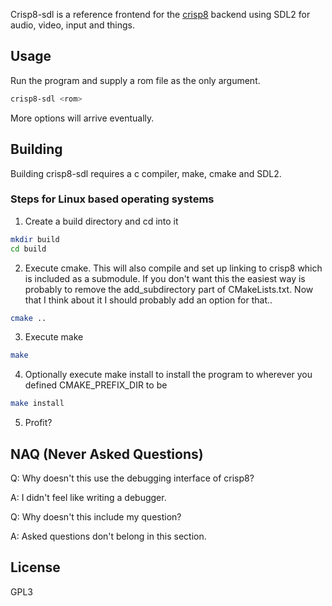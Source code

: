 Crisp8-sdl is a reference frontend for the [crisp8](https://github.com/ahellqui/crisp8) backend using SDL2 for audio, video, input and things.

## Usage
Run the program and supply a rom file as the only argument.

```sh
crisp8-sdl <rom>
```

More options will arrive eventually.

## Building
Building crisp8-sdl requires a c compiler, make, cmake and SDL2.

### Steps for Linux based operating systems
1. Create a build directory and cd into it
```sh
mkdir build
cd build
```
2. Execute cmake. This will also compile and set up linking to crisp8 which is included as a submodule. If you don't want this the easiest way is probably to remove the add\_subdirectory part of CMakeLists.txt. Now that I think about it I should probably add an option for that..
```sh
cmake ..
```
3. Execute make
```sh
make
```
4. Optionally execute make install to install the program to wherever you defined CMAKE\_PREFIX\_DIR to be
```sh
make install
```
5. Profit?

## NAQ (Never Asked Questions)
Q: Why doesn't this use the debugging interface of crisp8?

A: I didn't feel like writing a debugger.

Q: Why doesn't this include my question?

A: Asked questions don't belong in this section.

## License
GPL3
